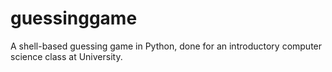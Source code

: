 # guessinggame
A shell-based guessing game in Python, done for an introductory computer science class at University.
